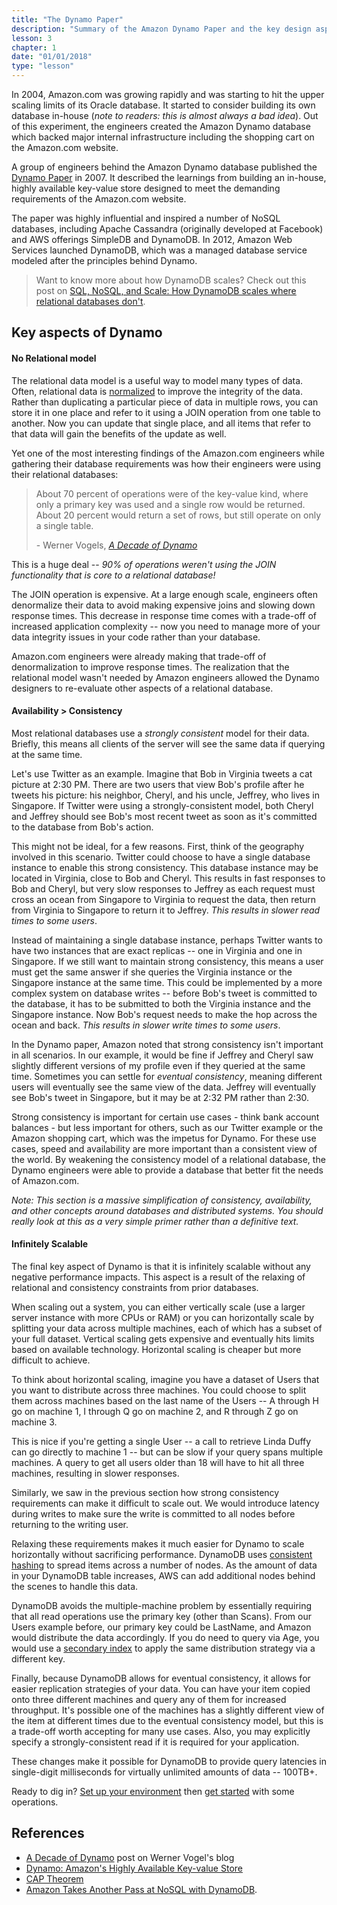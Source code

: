 ```yaml
---
title: "The Dynamo Paper"
description: "Summary of the Amazon Dynamo Paper and the key design aspects behind DynamoDB."
lesson: 3
chapter: 1
date: "01/01/2018"
type: "lesson"
---
```


In 2004, Amazon.com was growing rapidly and was starting to hit the upper scaling limits of its Oracle database. It started to consider building its own database in-house (_note to readers: this is almost always a bad idea_).  Out of this experiment, the engineers created the Amazon Dynamo database which backed major internal infrastructure including the shopping cart on the Amazon.com website. 

A group of engineers behind the Amazon Dynamo database published the [Dynamo Paper](http://www.allthingsdistributed.com/files/amazon-dynamo-sosp2007.pdf) in 2007. It described the learnings from building an in-house, highly available key-value store designed to meet the demanding requirements of the Amazon.com website.

The paper was highly influential and inspired a number of NoSQL databases, including Apache Cassandra (originally developed at Facebook) and AWS offerings SimpleDB and DynamoDB. In 2012, Amazon Web Services launched DynamoDB, which was a managed database service modeled after the principles behind Dynamo.

> Want to know more about how DynamoDB scales? Check out this post on [SQL, NoSQL, and Scale: How DynamoDB scales where relational databases don't](https://www.alexdebrie.com/posts/dynamodb-no-bad-queries/).

## Key aspects of Dynamo

#### No Relational model

The relational data model is a useful way to model many types of data. Often, relational data is [normalized](https://en.wikipedia.org/wiki/Database_normalization) to improve the integrity of the data. Rather than duplicating a particular piece of data in multiple rows, you can store it in one place and refer to it using a JOIN operation from one table to another. Now you can update that single place, and all items that refer to that data will gain the benefits of the update as well.

Yet one of the most interesting findings of the Amazon.com engineers while gathering their database requirements was how their engineers were using their relational databases:

> About 70 percent of operations were of the key-value kind, where only a primary key was used and a single row would be returned. About 20 percent would return a set of rows, but still operate on only a single table.
> 
> \- Werner Vogels, [_A Decade of Dynamo_](http://www.allthingsdistributed.com/2017/10/a-decade-of-dynamo.html)

This is a huge deal -- *90% of operations weren't using the JOIN functionality that is core to a relational database!* 

The JOIN operation is expensive. At a large enough scale, engineers often denormalize their data to avoid making expensive joins and slowing down response times. This decrease in response time comes with a trade-off of increased application complexity -- now you need to manage more of your data integrity issues in your code rather than your database.

Amazon.com engineers were already making that trade-off of denormalization to improve response times. The realization that the relational model wasn't needed by Amazon engineers allowed the Dynamo designers to re-evaluate other aspects of a relational database.

#### Availability > Consistency

Most relational databases use a _strongly consistent_ model for their data. Briefly, this means all clients of the server will see the same data if querying at the same time. 

Let's use Twitter as an example. Imagine that Bob in Virginia tweets a cat picture at 2:30 PM. There are two users that view Bob's profile after he tweets his picture: his neighbor, Cheryl, and his uncle, Jeffrey, who lives in Singapore. If Twitter were using a strongly-consistent model, both Cheryl and Jeffrey should see Bob's most recent tweet as soon as it's committed to the database from Bob's action.

This might not be ideal, for a few reasons. First, think of the geography involved in this scenario. Twitter could choose to have a single database instance to enable this strong consistency. This database instance may be located in Virginia, close to Bob and Cheryl. This results in fast responses to Bob and Cheryl, but very slow responses to Jeffrey as each request must cross an ocean from Singapore to Virginia to request the data, then return from Virginia to Singapore to return it to Jeffrey. _This results in slower read times to some users_.

Instead of maintaining a single database instance, perhaps Twitter wants to have two instances that are exact replicas -- one in Virginia and one in Singapore. If we still want to maintain strong consistency, this means a user must get the same answer if she queries the Virginia instance or the Singapore instance at the same time. This could be implemented by a more complex system on database writes -- before Bob's tweet is committed to the database, it has to be submitted to both the Virginia instance and the Singapore instance. Now Bob's request needs to make the hop across the ocean and back. _This results in slower write times to some users_.

In the Dynamo paper, Amazon noted that strong consistency isn't important in all scenarios. In our example, it would be fine if Jeffrey and Cheryl saw slightly different versions of my profile even if they queried at the same time. Sometimes you can settle for _eventual consistency_, meaning different users will eventually see the same view of the data. Jeffrey will eventually see Bob's tweet in Singapore, but it may be at 2:32 PM rather than 2:30.

Strong consistency is important for certain use cases - think bank account balances - but less important for others, such as our Twitter example or the Amazon shopping cart, which was the impetus for Dynamo. For these use cases, speed and availability are more important than a consistent view of the world. By weakening the consistency model of a relational database, the Dynamo engineers were able to provide a database that better fit the needs of Amazon.com.

_Note: This section is a massive simplification of consistency, availability, and other concepts around databases and distributed systems. You should really look at this as a very simple primer rather than a definitive text._ 

#### Infinitely Scalable

The final key aspect of Dynamo is that it is infinitely scalable without any negative performance impacts. This aspect is a result of the relaxing of relational and consistency constraints from prior databases.

When scaling out a system, you can either vertically scale (use a larger server instance with more CPUs or RAM) or you can horizontally scale by splitting your data across multiple machines, each of which has a subset of your full dataset. Vertical scaling gets expensive and eventually hits limits based on available technology. Horizontal scaling is cheaper but more difficult to achieve.

To think about horizontal scaling, imagine you have a dataset of Users that you want to distribute across three machines. You could choose to split them across machines based on the last name of the Users -- A through H go on machine 1, I through Q go on machine 2, and R through Z go on machine 3. 

This is nice if you're getting a single User -- a call to retrieve Linda Duffy can go directly to machine 1 -- but can be slow if your query spans multiple machines. A query to get all users older than 18 will have to hit all three machines, resulting in slower responses.

Similarly, we saw in the previous section how strong consistency requirements can make it difficult to scale out. We would introduce latency during writes to make sure the write is committed to all nodes before returning to the writing user.

Relaxing these requirements makes it much easier for Dynamo to scale horizontally without sacrificing performance. DynamoDB uses [consistent hashing](https://en.wikipedia.org/wiki/Consistent_hashing) to spread items across a number of nodes. As the amount of data in your DynamoDB table increases, AWS can add additional nodes behind the scenes to handle this data.

DynamoDB avoids the multiple-machine problem by essentially requiring that all read operations use the primary key (other than Scans). From our Users example before, our primary key could be LastName, and Amazon would distribute the data accordingly. If you do need to query via Age, you would use a [secondary index](./key-concepts#secondary-indexes) to apply the same distribution strategy via a different key.

Finally, because DynamoDB allows for eventual consistency, it allows for easier replication strategies of your data. You can have your item copied onto three different machines and query any of them for increased throughput. It's possible one of the machines has a slightly different view of the item at different times due to the eventual consistency model, but this is a trade-off worth accepting for many use cases. Also, you may explicitly specify a strongly-consistent read if it is required for your application.

These changes make it possible for DynamoDB to provide query latencies in single-digit milliseconds for virtually unlimited amounts of data -- 100TB+.

Ready to dig in? [Set up your environment](./environment-setup) then [get started](./anatomy-of-an-item) with some operations.

## References

- [A Decade of Dynamo](http://www.allthingsdistributed.com/2017/10/a-decade-of-dynamo.html) post on Werner Vogel's blog
- [Dynamo: Amazon's Highly Available Key-value Store](http://www.allthingsdistributed.com/files/amazon-dynamo-sosp2007.pdf)
- [CAP Theorem](https://en.wikipedia.org/wiki/CAP_theorem)
- [Amazon Takes Another Pass at NoSQL with DynamoDB](http://readwrite.com/2012/01/18/amazon-enters-the-nosql-market/).
